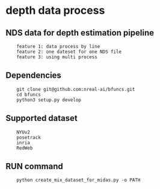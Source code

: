 # depth data process
## NDS data for depth estimation pipeline

``` 
    feature 1: data process by line
    feature 2: one dateset for one NDS file
    feature 3: using multi process
```


## Dependencies
```
    git clone git@github.com:nreal-ai/bfuncs.git
    cd bfuncs
    python3 setup.py develop
```

## Supported dataset 
```
    NYUv2
    posetrack
    inria
    RedWeb
```

## RUN command
```
    python create_mix_dataset_for_midas.py -o PATH

```


  
